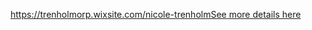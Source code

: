 
[https://trenholmorp.wixsite.com/nicole-trenholmSee more details here](https://trenholmorp.wixsite.com/nicole-trenholm)
